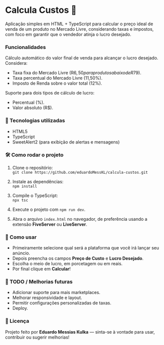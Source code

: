 # Calcula Custos 🧮
Aplicação simples em HTML + TypeScript para calcular o preço ideal de venda de um produto no Mercado Livre, considerando taxas e impostos, com foco em garantir que o vendedor atinja o lucro desejado.

###  Funcionalidades
Cálculo automático do valor final de venda para alcançar o lucro desejado.
Considera:
- Taxa fixa do Mercado Livre (R$6,50 para produtos abaixo de R$79).
- Taxa percentual do Mercado Livre (11,50%).
- Imposto de Renda sobre o valor total (12%).

Suporte para dois tipos de cálculo de lucro:
- Percentual (%).
- Valor absoluto (R$).

### 🚀 Tecnologias utilizadas
- HTML5
- TypeScript
- SweetAlert2 (para exibição de alertas e mensagens)

### 🛠️ Como rodar o projeto
1. Clone o repositório:
    <br>
    `git clone https://github.com/eduardoMessKL/calcula-custos.git`


2. Instale as dependências:
    <br>
    `npm install`

3. Compile o TypeScript:
    <br>
    `npx tsc`

4. Execute o projeto com `npm run dev`.

5. Abra o arquivo `index.html` no navegador, de preferência usando a extensão **FiveServer** ou **LiveServer**.


### 📝 Como usar
- Primeiramente selecione qual será a plataforma que você irá lançar seu anúncio. 
- Depois preencha os campos **Preço de Custo** e **Lucro Desejado**.
- Escolha o meio de lucro, em porcetagem ou em reais.
- Por final clique em **Calcular**!

### 📌 TODO / Melhorias futuras
-  Adicionar suporte para mais marketplaces.
- Melhorar responsividade e layout.
- Permitir configurações personalizadas de taxas.
- Deploy.

### 📄 Licença
Projeto feito por **Eduardo Messias Kulka** — sinta-se à vontade para usar, contribuir ou sugerir melhorias!


